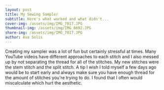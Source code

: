 ```yaml
---
layout: post
title: My Sewing Sampler
subtitle: Here's what worked and what didn't...
cover-img: /assets/img/IMG_7017.JPG
thumbnail-img: /assets/img/IMG_6692.JPG
share-img: /assets/img/IMG_7017.JPG
author: Ava Solis
---
```

Creating my sampler was a lot of fun but certainly stressful at times. Many YouTube videos have different approaches to each stitch and I also messed up by not separating the thread for all of the stitches. My new stitches were the stem stitch and the split stitch. A tip I wish I told myself a few days ago would be to start early and always make sure you have enough thread for the amount of stitches you're trying to do. I found that I often would miscalculate which hurt the aesthetic. 
